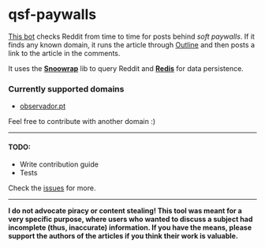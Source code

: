 # qsf-paywalls

[This bot](https://www.reddit.com/user/qsf_paywalls) checks Reddit from time to time for posts behind _soft paywalls_. If it finds any known domain, it runs the article through [Outline](https://outline.com) and then posts a link to the article in the comments.

It uses the [**Snoowrap**](https://github.com/not-an-aardvark/snoowrap) lib to query Reddit and [**Redis**](https://redis.io) for data persistence.

### Currently supported domains

-   [observador.pt](https://observador.pt/)

Feel free to contribute with another domain :)

---

#### TODO:

-   Write contribution guide
-   Tests

Check the [issues](https://github.com/alagoa/qsf-paywalls/issues) for more.

---

**I do not advocate piracy or content stealing! This tool was meant for a very specific purpose, where users who wanted to discuss a subject had incomplete (thus, inaccurate) information. If you have the means, please support the authors of the articles if you think their work is valuable.**
